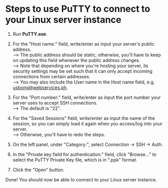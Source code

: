 # Steps to use PuTTY to connect to your Linux server instance

1) Run <b>PuTTY.exe</b>.

2) For the "Host name:" field, write/enter as input your server's public address.<br>
--> The public address should be static; otherwise, you'll have to keep on updating this field whenever the public address changes.<br>
--> Note that depending on where you're hosting your server, its security settings may be set such that it can only accept incoming connections from certain addresses.<br>
--> You may also include the User name in the Host name field, e.g. usbong@webservices.ph.

4) For the "Port number:" field, write/enter as input the port number your server uses to accept SSH connections.<br>
--> The default is "22".

5) For the "Saved Sessions" field, write/enter as input the name of the session, so you can simply load it again when you access/log into your server.<br>
--> Otherwise, you'll have to redo the steps.

6) On the left panel, under "Category:", select Connection -> SSH -> Auth.<br>

7) In the "Private key field for authentication:" field, click "Browse..." to select the PuTTY Private Key file, which is in ".ppk" format.<br>

8) Click the "Open" button.<br>

Done! You should now be able to connect to your Linux server instance.
